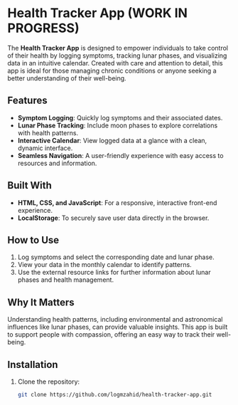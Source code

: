 # Health Tracker App (WORK IN PROGRESS)

The **Health Tracker App** is designed to empower individuals to take control of their health by logging symptoms, tracking lunar phases, and visualizing data in an intuitive calendar. Created with care and attention to detail, this app is ideal for those managing chronic conditions or anyone seeking a better understanding of their well-being.

## Features
- **Symptom Logging**: Quickly log symptoms and their associated dates.
- **Lunar Phase Tracking**: Include moon phases to explore correlations with health patterns.
- **Interactive Calendar**: View logged data at a glance with a clean, dynamic interface.
- **Seamless Navigation**: A user-friendly experience with easy access to resources and information.

## Built With
- **HTML, CSS, and JavaScript**: For a responsive, interactive front-end experience.
- **LocalStorage**: To securely save user data directly in the browser.

## How to Use
1. Log symptoms and select the corresponding date and lunar phase.
2. View your data in the monthly calendar to identify patterns.
3. Use the external resource links for further information about lunar phases and health management.

## Why It Matters
Understanding health patterns, including environmental and astronomical influences like lunar phases, can provide valuable insights. This app is built to support people with compassion, offering an easy way to track their well-being.

## Installation
1. Clone the repository:
   ```bash
   git clone https://github.com/logmzahid/health-tracker-app.git
